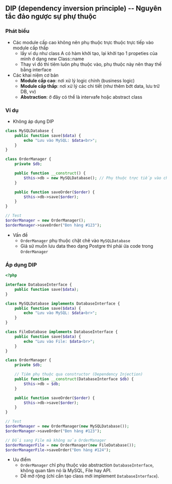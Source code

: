 ## DIP (dependency inversion principle) -- Nguyên tắc đảo ngược sự phự thuộc
### Phát biểu
- Các module cấp cao không nên phụ thuộc trực thuộc trực tiếp vào module cấp thấp
    - lấy ví dụ như class A có hàm khởi tạo, lại khởi tạo 1 propeties của mình ở dạng new Class::name
    - Thay vì đó thì tiêm luôn phụ thuộc vào, phụ thuộc này nên thay thế bằng interface
- Các khai niệm cơ bản
    - **Module cấp cao**: nơi xử lý logic chính (business logic)
    - **Module cấp thấp**: nơi xử lý các chi tiết (như thêm bớt data, lưu trữ DB, vv)
    - **Abstraction**: ở đây có thể là intervafe hoặc abstract class
### Ví dụ
- Không áp dụng DIP
```php
class MySQLDatabase {
    public function save($data) {
        echo "Lưu vào MySQL: $data<br>";
    }
}

class OrderManager {
    private $db;

    public function __construct() {
        $this->db = new MySQLDatabase(); // Phụ thuộc trực tiếp vào chi tiết
    }

    public function saveOrder($order) {
        $this->db->save($order);
    }
}

// Test
$orderManager = new OrderManager();
$orderManager->saveOrder("Đơn hàng #123");

```
- Vấn đề
    - `OrderManager` phụ thuộc chặt chẽ vào `MySQLDatabase`
    - Giả sử muốn lưu data theo dạng Postgre thì phải ửa code trong `OrderManager`

### Áp dụng DIP
```php
<?php

interface DatabaseInterface {
    public function save($data);
}

class MySQLDatabase implements DatabaseInterface {
    public function save($data) {
        echo "Lưu vào MySQL: $data<br>";
    }
}

class FileDatabase implements DatabaseInterface {
    public function save($data) {
        echo "Lưu vào File: $data<br>";
    }
}

class OrderManager {
    private $db;

    // Tiêm phụ thuộc qua constructor (Dependency Injection)
    public function __construct(DatabaseInterface $db) {
        $this->db = $db;
    }

    public function saveOrder($order) {
        $this->db->save($order);
    }
}

// Test
$orderManager = new OrderManager(new MySQLDatabase());
$orderManager->saveOrder("Đơn hàng #123");

// Đổi sang File mà không sửa OrderManager
$orderManagerFile = new OrderManager(new FileDatabase());
$orderManagerFile->saveOrder("Đơn hàng #124");

```
- Uu điểm
    - `OrderManager` chỉ phụ thuộc vào abstraction `DatabaseInterface`, không quan tâm nó là MySQL, File hay API.
    - Dễ mở rộng (chỉ cần tạo class mới implement `DatabaseInterface`).